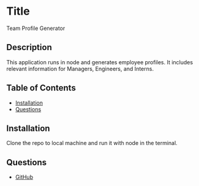 # Title
Team Profile Generator

## Description
This application runs in node and generates employee profiles. It includes relevant information for Managers, Engineers, and Interns.
## Table of Contents
* [Installation](#installation)
* [Questions](#questions)
## Installation
Clone the repo to local machine and run it with node in the terminal.

## Questions
- [GitHub](https://github.com/bartok1945)


